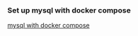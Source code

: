 ### Set up mysql with docker compose
[mysql with docker compose](https://code-road.medium.com/introducing-mysql-docker-container-for-mysql-workbench-and-phpmyadmin-8fe1e599d82a)